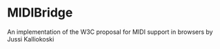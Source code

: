 MIDIBridge
==========

An implementation of the W3C proposal for MIDI support in browsers by Jussi Kalliokoski